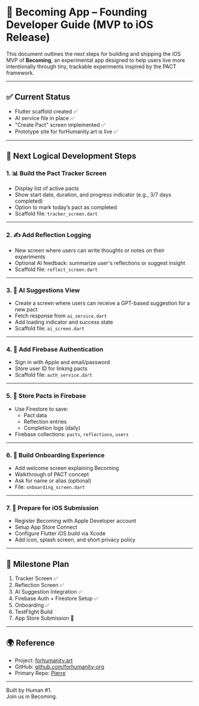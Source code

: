
# 📱 Becoming App – Founding Developer Guide (MVP to iOS Release)

This document outlines the next steps for building and shipping the iOS MVP of **Becoming**, an experimental app designed to help users live more intentionally through tiny, trackable experiments inspired by the PACT framework.

---

## ✅ Current Status

- Flutter scaffold created ✅
- AI service file in place ✅
- "Create Pact" screen implemented ✅
- Prototype site for forHumanity.art is live ✅

---

## 🧭 Next Logical Development Steps

### 1. 📊 Build the Pact Tracker Screen

- Display list of active pacts
- Show start date, duration, and progress indicator (e.g., 3/7 days completed)
- Option to mark today’s pact as completed
- Scaffold file: `tracker_screen.dart`

---

### 2. ✍️ Add Reflection Logging

- New screen where users can write thoughts or notes on their experiments
- Optional AI feedback: summarize user's reflections or suggest insight
- Scaffold file: `reflect_screen.dart`

---

### 3. 🤖 AI Suggestions View

- Create a screen where users can receive a GPT-based suggestion for a new pact
- Fetch response from `ai_service.dart`
- Add loading indicator and success state
- Scaffold file: `ai_screen.dart`

---

### 4. 🔐 Add Firebase Authentication

- Sign in with Apple and email/password
- Store user ID for linking pacts
- Scaffold file: `auth_service.dart`

---

### 5. 📂 Store Pacts in Firebase

- Use Firestore to save:
  - Pact data
  - Reflection entries
  - Completion logs (daily)
- Firebase collections: `pacts`, `reflections`, `users`

---

### 6. 🎨 Build Onboarding Experience

- Add welcome screen explaining Becoming
- Walkthrough of PACT concept
- Ask for name or alias (optional)
- File: `onboarding_screen.dart`

---

### 7. 🍎 Prepare for iOS Submission

- Register Becoming with Apple Developer account
- Setup App Store Connect
- Configure Flutter iOS build via Xcode
- Add icon, splash screen, and short privacy policy

---

## 🚀 Milestone Plan

1. Tracker Screen ✅
2. Reflection Screen ✅
3. AI Suggestion Integration ✅
4. Firebase Auth + Firestore Setup ✅
5. Onboarding ✅
6. TestFlight Build
7. App Store Submission 🎉

---

## 🌍 Reference

- Project: [forhumanity.art](https://forhumanity.art)
- GitHub: [github.com/forhumanity-org](https://github.com/forhumanity-org)
- Primary Repo: [Pierre](https://pierre.co/forhumanity/forhumanity)

---

Built by Human #1.  
Join us in Becoming.
